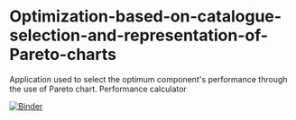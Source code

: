 # Optimization-based-on-catalogue-selection-and-representation-of-Pareto-charts
Application used to select the optimum component's performance through the use of Pareto chart. Performance calculator




[![Binder](https://mybinder.org/badge_logo.svg)](https://mybinder.org/v2/gh/aitorochotorena/Optimization-based-on-catalogue-selection-and-representation-of-Pareto-charts/master?urlpath=voila%2Frender%3-Optimization_Catalogues_PerformanceCalc.ipynb)
